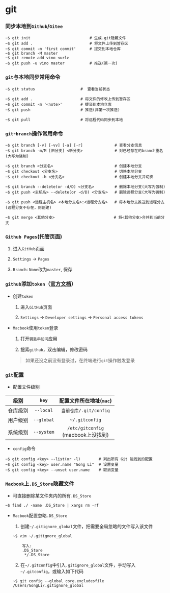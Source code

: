 # git

### 同步本地到`Github`/`Gitee`

```
~$ git init                          # 生成.git隐藏文件
~$ git add .                         # 将文件上传到暂存区
~$ git commit -m 'first commit'      # 提交到本地仓库
~$ git branch -M master
~$ git remote add vino <url>
~$ git push -u vino master           # 推送(第一次)
```

### `git`与本地同步常用命令

```
~$ git status                    #  查看当前状态

~$ git add .                     # 将文件的修改上传到暂存区
~$ git commit -m '<note>'        # 提交到本地仓库
~$ git push                      # 推送(非第一次推送)

~$ git pull                      # 将远程代码同步到本地
```

### `git`-`branch`操作常用命令

```
~$ git branch [-v] [-vv] [-a] [-r]              # 查看分支信息
~$ git branch -m/M [旧分支] <新分支>              # 对已经存在的branch重名(大写为强制)

~$ git branch <分支名>                           # 创建本地分支
~$ git checkout <分支名>                         # 切换本地分支
~$ git checkout -b <分支名>                      # 创建本地分支并切换

~$ git branch --delete(or -d/D) <分支名>         # 删除本地分支(大写为强制)
~$ git push <主机名> --delete(or -d/D) <分支名>   # 删除远程分支(大写为强制)

~$ git push <远程主机名> <本地分支名>:<远程分支名>   # 将本地分支推送到远程分支(远程分支不存在，则创建)

~$ git merge <其他分支>                          # 将<其他分支>合并到当前分支
```

### `Github Pages`(托管页面)

1. 进入`GitHub`页面

2. `Settings` -> `Pages`
	
3. `Branch`: `None`改为`master`, 保存


### `github`添加`token`（[官方文档](https://docs.github.com/cn/authentication/keeping-your-account-and-data-secure/creating-a-personal-access-token)）

* 创建`token`

	1. 进入`GitHub`页面

	2. `Settings` -> `Developer settings` -> `Personal access tokens`

* `Macbook`使用`token`登录

	1. 打开`钥匙串访问`应用

	2. 搜索`github`，双击编辑，修改密码

	> 如果还没之前没有登录过，在终端进行`git`操作触发登录

### `git`配置

* 配置文件级别

|级别|`key`|配置文件所在地址(`mac`)|
|:--:|:--:|:--:|
|仓库级别|`--local`|`当前仓库/.git/config`|
|用户级别|`--global`|`~/.gitconfig`|
|系统级别|`--system`|`/etc/gitconfig`<br />(macbook上没找到)|

* `config`命令

```
~$ git config <key> --list(or -l)        # 列出所有 Git 能找到的配置
~$ git config <key> user.name "Gong Li"  # 设置变量
~$ git config <key> --unset user.name    # 取消变量
```

### `Macbook`上`.DS_Store`隐藏文件

* 可直接删除某文件夹内的所有`.DS_Store`
	
```
~$ find ./ -name .DS_Store | xargs rm -rf
```

* `Macbook`配置忽略`.DS_Store`

	1. 创建`~/.gitignore_global`文件，把需要全局忽略的文件写入该文件

	```
	~$ vim ~/.gitignore_global

		写入:
		.DS_Store
		 */.DS_Store
	```

	2. 在`~/.gitconfig`中引入`.gitignore_global`文件，手动写入`~/.gitconfig`，或输入如下代码
	```
	~$ git config --global core.excludesfile /Users/GongLi/.gitignore_global
	```	

